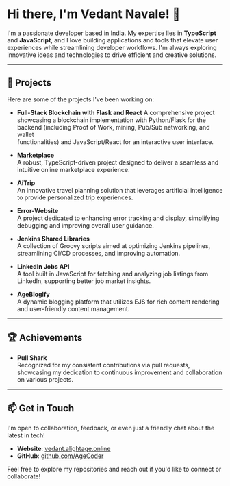 # Hi there, I'm Vedant Navale! 👋

I'm a passionate developer based in India. My expertise lies in **TypeScript** and **JavaScript**, and I love building applications and tools that elevate user experiences while streamlining developer workflows. I'm always exploring innovative ideas and technologies to drive efficient and creative solutions.

---

## 🚀 Projects

Here are some of the projects I've been working on:

  - **Full-Stack Blockchain with Flask and React**
    A comprehensive project showcasing a blockchain implementation with Python/Flask for the backend (including Proof of Work, mining, Pub/Sub networking, and wallet       
    functionalities) and JavaScript/React for an interactive user interface.
  
- **Marketplace**  
  A robust, TypeScript-driven project designed to deliver a seamless and intuitive online marketplace experience.
  
- **AiTrip**  
  An innovative travel planning solution that leverages artificial intelligence to provide personalized trip experiences.
  
- **Error-Website**  
  A project dedicated to enhancing error tracking and display, simplifying debugging and improving overall user guidance.
  
- **Jenkins Shared Libraries**  
  A collection of Groovy scripts aimed at optimizing Jenkins pipelines, streamlining CI/CD processes, and improving automation.
  
- **LinkedIn Jobs API**  
  A tool built in JavaScript for fetching and analyzing job listings from LinkedIn, supporting better job market insights.
  
- **AgeBlogIfy**  
  A dynamic blogging platform that utilizes EJS for rich content rendering and user-friendly content management.

---

## 🏆 Achievements

- **Pull Shark**  
  Recognized for my consistent contributions via pull requests, showcasing my dedication to continuous improvement and collaboration on various projects.

---

## 📫 Get in Touch

I'm open to collaboration, feedback, or even just a friendly chat about the latest in tech!

- **Website**: [vedant.alightage.online](https://vedant.alightage.in/)
- **GitHub**: [github.com/AgeCoder](https://github.com/AgeCoder)

Feel free to explore my repositories and reach out if you'd like to connect or collaborate!
